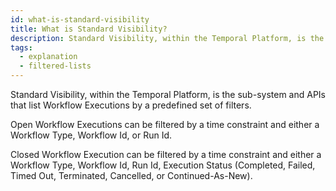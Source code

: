 ```yaml
---
id: what-is-standard-visibility
title: What is Standard Visibility?
description: Standard Visibility, within the Temporal Platform, is the sub-system and APIs that list Workflow Executions by a predefined set of filters.
tags:
  - explanation
  - filtered-lists
---
```


Standard Visibility, within the Temporal Platform, is the sub-system and APIs that list Workflow Executions by a predefined set of filters.

Open Workflow Executions can be filtered by a time constraint and either a Workflow Type, Workflow Id, or Run Id.

Closed Workflow Execution can be filtered by a time constraint and either a Workflow Type, Workflow Id, Run Id, Execution Status (Completed, Failed, Timed Out, Terminated, Cancelled, or Continued-As-New).
